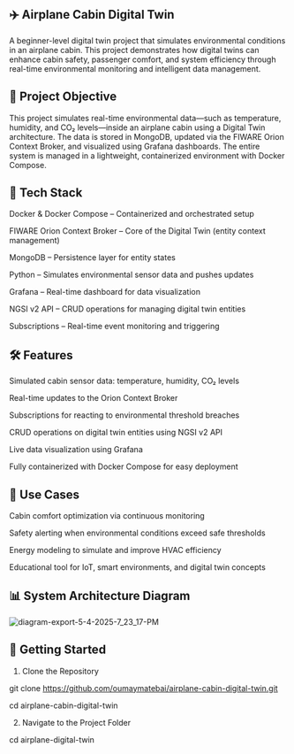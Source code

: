 ✈️ Airplane Cabin Digital Twin
-
  A beginner-level digital twin project that simulates environmental conditions in an airplane cabin. This project demonstrates how digital twins can enhance cabin safety, passenger comfort, and system efficiency through real-time environmental monitoring and intelligent data management.


🎯 Project Objective
-
  This project simulates real-time environmental data—such as temperature, humidity, and CO₂ levels—inside an airplane cabin using a Digital Twin architecture. The data is stored in MongoDB, updated via the FIWARE Orion Context Broker, and visualized using Grafana dashboards. The entire system is managed in a lightweight, containerized environment with Docker Compose.


🧰 Tech Stack
-
  Docker & Docker Compose – Containerized and orchestrated setup
  
  FIWARE Orion Context Broker – Core of the Digital Twin (entity context management)
  
  MongoDB – Persistence layer for entity states
  
  Python – Simulates environmental sensor data and pushes updates
  
  Grafana – Real-time dashboard for data visualization
  
  NGSI v2 API – CRUD operations for managing digital twin entities
  
  Subscriptions – Real-time event monitoring and triggering


🛠️ Features
-
  Simulated cabin sensor data: temperature, humidity, CO₂ levels
  
  Real-time updates to the Orion Context Broker
  
  Subscriptions for reacting to environmental threshold breaches
  
  CRUD operations on digital twin entities using NGSI v2 API
  
  Live data visualization using Grafana
  
  Fully containerized with Docker Compose for easy deployment


🧪 Use Cases
-
  Cabin comfort optimization via continuous monitoring
  
  Safety alerting when environmental conditions exceed safe thresholds
  
  Energy modeling to simulate and improve HVAC efficiency
  
  Educational tool for IoT, smart environments, and digital twin concepts


📊 System Architecture Diagram
-

![diagram-export-5-4-2025-7_23_17-PM](https://github.com/user-attachments/assets/fb952ea4-818e-458e-9200-bf62523453c4)



🚀 Getting Started
-

  1. Clone the Repository
  
  git clone https://github.com/oumaymatebai/airplane-cabin-digital-twin.git
  
  cd airplane-cabin-digital-twin
  
  2. Navigate to the Project Folder
  
  cd airplane-digital-twin
